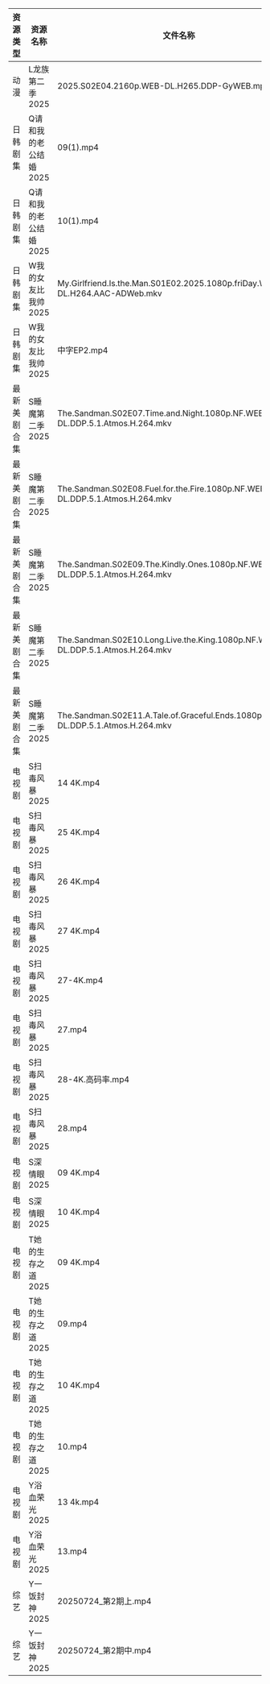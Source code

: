 | 资源类型   | 资源名称          | 文件名称                                                                               | 分享链接                                 | 更新时间                |
| ------ | ------------- | ---------------------------------------------------------------------------------- | ------------------------------------ | ------------------- |
| 动漫     | L龙族第二季2025    | 2025.S02E04.2160p.WEB-DL.H265.DDP-GyWEB.mp4                                        | https://pan.quark.cn/s/7820520d1f2c  | 2025-07-25 10:26:15 |
| 日韩剧集   | Q请和我的老公结婚2025 | 09(1).mp4                                                                          | https://pan.quark.cn/s/ec061c49ecfd  | 2025-07-25 10:29:31 |
| 日韩剧集   | Q请和我的老公结婚2025 | 10(1).mp4                                                                          | https://pan.quark.cn/s/ec061c49ecfd  | 2025-07-25 10:29:34 |
| 日韩剧集   | W我的女友比我帅2025  | My.Girlfriend.Is.the.Man.S01E02.2025.1080p.friDay.WEB-DL.H264.AAC-ADWeb.mkv        | https://pan.quark.cn/s/0a66c240ab28  | 2025-07-25 01:34:11 |
| 日韩剧集   | W我的女友比我帅2025  | 中字EP2.mp4                                                                          | https://pan.quark.cn/s/0a66c240ab28  | 2025-07-25 01:34:16 |
| 最新美剧合集 | S睡魔第二季2025    | The.Sandman.S02E07.Time.and.Night.1080p.NF.WEB-DL.DDP.5.1.Atmos.H.264.mkv          | https://www.alipan.com/s/7m2SpwQ3Tff | 2025-07-25 00:02:53 |
| 最新美剧合集 | S睡魔第二季2025    | The.Sandman.S02E08.Fuel.for.the.Fire.1080p.NF.WEB-DL.DDP.5.1.Atmos.H.264.mkv       | https://www.alipan.com/s/7m2SpwQ3Tff | 2025-07-25 00:02:52 |
| 最新美剧合集 | S睡魔第二季2025    | The.Sandman.S02E09.The.Kindly.Ones.1080p.NF.WEB-DL.DDP.5.1.Atmos.H.264.mkv         | https://www.alipan.com/s/7m2SpwQ3Tff | 2025-07-25 00:02:52 |
| 最新美剧合集 | S睡魔第二季2025    | The.Sandman.S02E10.Long.Live.the.King.1080p.NF.WEB-DL.DDP.5.1.Atmos.H.264.mkv      | https://www.alipan.com/s/7m2SpwQ3Tff | 2025-07-25 00:02:51 |
| 最新美剧合集 | S睡魔第二季2025    | The.Sandman.S02E11.A.Tale.of.Graceful.Ends.1080p.NF.WEB-DL.DDP.5.1.Atmos.H.264.mkv | https://www.alipan.com/s/7m2SpwQ3Tff | 2025-07-25 00:02:51 |
| 电视剧    | S扫毒风暴2025     | 14 4K.mp4                                                                          | https://www.alipan.com/s/xJVHLWPiXhk | 2025-07-25 12:02:41 |
| 电视剧    | S扫毒风暴2025     | 25 4K.mp4                                                                          | https://www.alipan.com/s/xJVHLWPiXhk | 2025-07-25 00:02:38 |
| 电视剧    | S扫毒风暴2025     | 26 4K.mp4                                                                          | https://www.alipan.com/s/xJVHLWPiXhk | 2025-07-25 10:02:35 |
| 电视剧    | S扫毒风暴2025     | 27 4K.mp4                                                                          | https://www.alipan.com/s/xJVHLWPiXhk | 2025-07-25 12:02:40 |
| 电视剧    | S扫毒风暴2025     | 27-4K.mp4                                                                          | https://www.alipan.com/s/xJVHLWPiXhk | 2025-07-25 00:02:38 |
| 电视剧    | S扫毒风暴2025     | 27.mp4                                                                             | https://www.alipan.com/s/xJVHLWPiXhk | 2025-07-25 00:02:37 |
| 电视剧    | S扫毒风暴2025     | 28-4K.高码率.mp4                                                                      | https://www.alipan.com/s/xJVHLWPiXhk | 2025-07-25 12:02:39 |
| 电视剧    | S扫毒风暴2025     | 28.mp4                                                                             | https://www.alipan.com/s/xJVHLWPiXhk | 2025-07-25 00:02:37 |
| 电视剧    | S深情眼2025      | 09 4K.mp4                                                                          | https://www.alipan.com/s/rQCfunKexxR | 2025-07-25 10:02:40 |
| 电视剧    | S深情眼2025      | 10 4K.mp4                                                                          | https://www.alipan.com/s/rQCfunKexxR | 2025-07-25 10:02:39 |
| 电视剧    | T她的生存之道2025   | 09 4K.mp4                                                                          | https://www.alipan.com/s/eMWZzh4J3yK | 2025-07-25 00:02:59 |
| 电视剧    | T她的生存之道2025   | 09.mp4                                                                             | https://www.alipan.com/s/eMWZzh4J3yK | 2025-07-25 00:02:59 |
| 电视剧    | T她的生存之道2025   | 10 4K.mp4                                                                          | https://www.alipan.com/s/eMWZzh4J3yK | 2025-07-25 00:02:58 |
| 电视剧    | T她的生存之道2025   | 10.mp4                                                                             | https://www.alipan.com/s/eMWZzh4J3yK | 2025-07-25 00:02:57 |
| 电视剧    | Y浴血荣光2025     | 13 4k.mp4                                                                          | https://pan.quark.cn/s/2b8677d19fa0  | 2025-07-25 10:37:07 |
| 电视剧    | Y浴血荣光2025     | 13.mp4                                                                             | https://pan.quark.cn/s/2b8677d19fa0  | 2025-07-25 01:37:33 |
| 综艺     | Y一饭封神2025     | 20250724_第2期上.mp4                                                                  | https://www.alipan.com/s/w4Qpfj6YdVw | 2025-07-25 00:03:52 |
| 综艺     | Y一饭封神2025     | 20250724_第2期中.mp4                                                                  | https://www.alipan.com/s/w4Qpfj6YdVw | 2025-07-25 00:03:51 |
